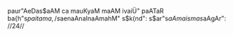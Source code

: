 paur"AeDas$aAM ca mauKyaM maAM ivaiÜ" paATaR ba{h"s$paitama, /
s$aenaAnaInaAmahM" s$k(nd": s$ar"s$aAmaisma s$aAgAr": //24//